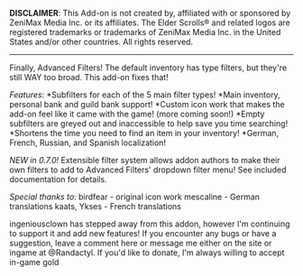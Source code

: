**DISCLAIMER**: This Add-on is not created by, affiliated with or sponsored by ZeniMax Media Inc. or its affiliates. The Elder Scrolls® and related logos are registered trademarks or trademarks of ZeniMax Media Inc. in the United States and/or other countries. All rights reserved.

---

Finally, Advanced Filters! The default inventory has type filters, but they're still WAY too broad. This add-on fixes that!

*Features*:
*Subfilters for each of the 5 main filter types!
*Main inventory, personal bank and guild bank support!
*Custom icon work that makes the add-on feel like it came with the game! (more coming soon!)
*Empty subfilters are greyed out and inaccessible to help save you time searching!
*Shortens the time you need to find an item in your inventory!
*German, French, Russian, and Spanish localization!

*NEW in 0.7.0!*
Extensible filter system allows addon authors to make their own filters to add to Advanced Filters' dropdown filter menu! See included documentation for details.

*Special thanks to*:
birdfear - original icon work
mescaline - German translations
kaats, Ykses - French translations

ingeniousclown has stepped away from this addon, however I'm continuing to support it and add new features! If you encounter any bugs or have a suggestion, leave a comment here or message me either on the site or ingame at @Randactyl. If you'd like to donate, I'm always willing to accept in-game gold